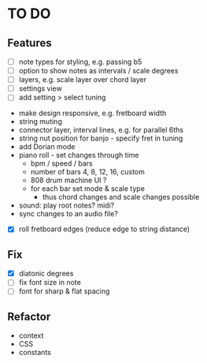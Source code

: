 # TO DO

## Features
* [ ] note types for styling, e.g. passing b5
* [ ] option to show notes as intervals / scale degrees
* [ ] layers, e.g. scale layer over chord layer
* [ ] settings view
* [ ] add setting > select tuning
* make design responsive, e.g. fretboard width
* string muting
* connector layer, interval lines, e.g. for parallel 6ths
* string nut position for banjo - specify fret in tuning
* add Dorian mode
* piano roll - set changes through time
	* bpm / speed / bars
	* number of bars 4, 8, 12, 16, custom
	* 808 drum machine UI ?
	* for each bar set mode & scale type
		* thus chord changes and scale changes possible
* sound: play root notes? midi?
* sync changes to an audio file?
* [x] roll fretboard edges (reduce edge to string distance)

## Fix
* [x] diatonic degrees
* [ ] fix font size in note
* [ ] font for sharp & flat spacing

## Refactor
* context
* CSS
* constants
